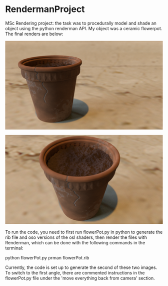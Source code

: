 # RendermanProject

MSc Rendering project: the task was to procedurally model and shade an object using the python renderman API. My object was a ceramic flowerpot. The final renders are below:

![flowerPot1](https://github.com/BenCarey88/RendermanProject/blob/master/FlowerPot1.png)

![flowerPot2](https://github.com/BenCarey88/RendermanProject/blob/master/FlowerPot2.png)

To run the code, you need to first run flowerPot.py in python to generate the rib file and oso versions of the osl shaders, then render the files with Renderman, which can be done with the following commands in the terminal:

python flowerPot.py
prman flowerPot.rib

Currently, the code is set up to generate the second of these two images. To switch to the first angle, there are commented instructions in the flowerPot.py file under the 'move everything back from camera' section.

